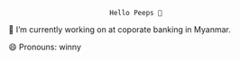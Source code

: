 							 Hello Peeps 👋 
🔭 I’m currently working on at coporate banking in Myanmar.

😄 Pronouns: winny
<!--
**ayechanmyae-dev/ayechanmyae-dev** is a ✨ _special_ ✨ repository because its `README.md` (this file) appears on your GitHub profile.

Here are some ideas to get you started:


- 🌱 I’m currently learning ...
- 👯 I’m looking to collaborate on ...
- 🤔 I’m looking for help with ...
- 💬 Ask me about ...
- 📫 How to reach me: ...
- 😄 Pronouns: ...
- ⚡ Fun fact: ...
-->

